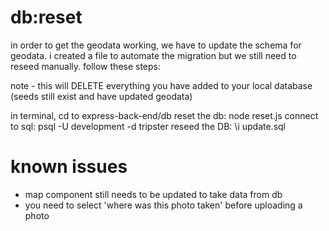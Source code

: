 # db:reset

in order to get the geodata working, we have to update the schema for geodata. i created a file to automate the migration but we still need to reseed manually. follow these steps:

note - this will DELETE everything you have added to your local database (seeds still exist and have updated geodata)

in terminal, cd to express-back-end/db
reset the db: node reset.js
connect to sql: psql -U development -d tripster
reseed the DB: \i update.sql






# known issues
- map component still needs to be updated to take data from db
- you need to select 'where was this photo taken' before uploading a photo
